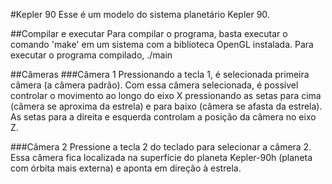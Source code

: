 #Kepler 90
Esse é um modelo do sistema planetário Kepler 90.

##Compilar e executar
Para compilar o programa, basta executar o comando 'make' em um sistema com a biblioteca OpenGL instalada.
Para executar o programa compilado, ./main

##Câmeras
###Câmera 1
Pressionando a tecla 1, é selecionada primeira câmera (a câmera padrão). Com essa câmera selecionada, é possível controlar o movimento ao longo do eixo X pressionando as setas para cima (câmera se aproxima da estrela) e para baixo (câmera se afasta da estrela). As setas para a direita e esquerda controlam a posição da câmera no eixo Z.

###Câmera 2
Pressione a tecla 2 do teclado para selecionar a câmera 2. Essa câmera fica localizada na superfície do planeta Kepler-90h (planeta com órbita mais externa) e aponta em direção à estrela.